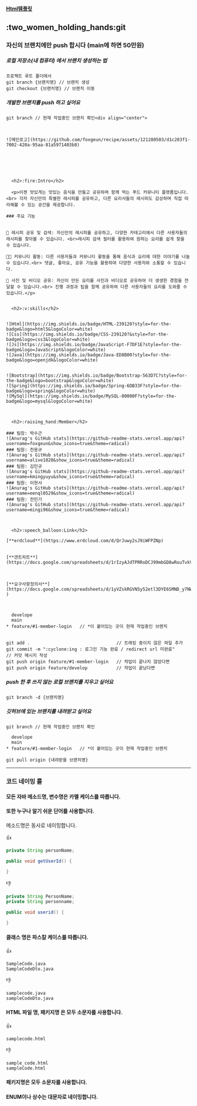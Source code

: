
[**Html템플릿**](https://themewagon.com/themes/free-bootstrap-4-html5-food-blog-website-template-yummy/
)


  <h2>:two_women_holding_hands:git</h2>

### 자신의 브랜치에만 push 합시다 (main에 하면 50만원)
</div>

##### 로컬 저장소(내 컴퓨터) 에서 브랜치 생성하는 법
```git
프로젝트 루트 폴더에서
git branch {브랜치명} // 브랜치 생성
git checkout {브랜치명} // 브랜치 이동
```
##### 개발한 브랜치를 push 하고 싶어요
```git
git branch // 현재 작업중인 브랜치 확인<div align="center">



![메인로고](https://github.com/foxgeun/recipe/assets/121280503/d1c203f1-7002-420a-95aa-81a5971403b8)






  <h2>:fire:Intro</h2>

  <p>이젠 맛있게는 맛있는 음식을 만들고 공유하며 함께 먹는 푸드 커뮤니티 플랫폼입니다.<br> 각자 자신만의 특별한 레시피를 공유하고, 다른 요리사들의 레시피도 감상하며 직접 따라해볼 수 있는 공간을 제공합니다.

### 주요 기능


🍳 레시피 공유 및 검색: 자신만의 레시피를 공유하고, 다양한 카테고리에서 다른 사용자들의 레시피를 찾아볼 수 있습니다. <br>레시피 검색 필터를 활용하여 원하는 요리를 쉽게 찾을 수 있습니다.

👩‍🍳 커뮤니티 활동: 다른 사용자들과 커뮤니티 활동을 통해 음식과 요리에 대한 이야기를 나눌 수 있습니다.<br> 댓글, 좋아요, 공유 기능을 활용하여 다양한 사용자와 소통할 수 있습니다.

📸 사진 및 비디오 공유: 자신이 만든 요리를 사진과 비디오로 공유하여 더 생생한 경험을 전달할 수 있습니다.<br> 진행 과정과 팁을 함께 공유하여 다른 사용자들의 요리를 도와줄 수 있습니다.</p>

  
  <h2>:v:skills</h2>

  
![Html](https://img.shields.io/badge/HTML-239120?style=for-the-badge&logo=html5&logoColor=white)
![Css](https://img.shields.io/badge/CSS-239120?&style=for-the-badge&logo=css3&logoColor=white)
![Js](https://img.shields.io/badge/JavaScript-F7DF1E?style=for-the-badge&logo=JavaScript&logoColor=white)
![Java](https://img.shields.io/badge/Java-ED8B00?style=for-the-badge&logo=openjdk&logoColor=white)


![Bootstrap](https://img.shields.io/badge/Bootstrap-563D7C?style=for-the-badge&logo=bootstrap&logoColor=white)
![Spring](https://img.shields.io/badge/Spring-6DB33F?style=for-the-badge&logo=spring&logoColor=white)
![MySql](https://img.shields.io/badge/MySQL-00000F?style=for-the-badge&logo=mysql&logoColor=white)



  <h2>:raising_hand:Member</h2>

### 팀장: 박수근
![Anurag's GitHub stats](https://github-readme-stats.vercel.app/api?username=foxgeun&show_icons=true&theme=radical)
### 팀원: 천용규
![Anurag's GitHub stats](https://github-readme-stats.vercel.app/api?username=alive1020&show_icons=true&theme=radical)
### 팀원: 김민규
![Anurag's GitHub stats](https://github-readme-stats.vercel.app/api?username=kmingyuyu&show_icons=true&theme=radical)
### 팀원: 이현서
![Anurag's GitHub stats](https://github-readme-stats.vercel.app/api?username=eenql0529&show_icons=true&theme=radical)
### 팀원: 전민기
![Anurag's GitHub stats](https://github-readme-stats.vercel.app/api?username=mingi96&show_icons=true&theme=radical)



  <h2>:speech_balloon:Link</h2>

[**erdcloud**](https://www.erdcloud.com/d/QrJuwy2sJ9iWFPZNp)


[**갠트차트**](https://docs.google.com/spreadsheets/d/1rIzyAJdTPRRoDCJ99mbGD8wRouTvkVtLu_TsCAotIAM/edit#gid=1115838130)



[**요구사항정의서**](https://docs.google.com/spreadsheets/d/1yVZskRGVN5y52etl3DYE6SMND_y7NWA3oJBQd_XhPIM/edit#gid=0
)



  develope
  main
* feature/#1-member-login   // *이 붙어있는 곳이 현재 작업중인 브랜치


git add .                                 // 트래킹 중이지 않은 파일 추가
git commit -m ":cyclone:ing : 로그인 기능 완료 / redirect url 미완료"       // 커밋 메시지 작성
git push origin feature/#1-member-login   // 작업이 끝나지 않았다면
git push origin feature/develop           // 작업이 끝났다면
```
##### push 한 후 쓰지 않는 로컬 브랜치를 지우고 싶어요
```git
git branch -d {브랜치명}
```
##### 깃허브에 있는 브랜치를 내려받고 싶어요
```git
git branch // 현재 작업중인 브랜치 확인

  develope
  main
* feature/#1-member-login   // *이 붙어있는 곳이 현재 작업중인 브랜치

git pull origin {내려받을 브랜치명}
```
<hr>



### 코드 네이밍 룰

#### 모든 자바 메소드명, 변수명은 카멜 케이스를 따릅니다. 

#### 또한 누구나 알기 쉬운 단어를 사용합니다.

메소드명은 동사로 네이밍합니다.

:+1:
```java
private String personName; 

public void getUserId() {

}
```

:-1:
```java
private String PersonName;
private String personname; 

public void userid() {

}
```

#### 클래스 명은 파스칼 케이스를 따릅니다.

:+1:
```text
SampleCode.java
SampleCodeDto.java
```

:-1:
```text
samplecode.java
sampleCodeDto.java
```

#### HTML 파일 명, 패키지명 은 모두 소문자를 사용합니다.

:+1:
```text
samplecode.html
```

:-1:
```text
sample_code.html
sampleCode.html
```
#### 패키지명은 모두 소문자를 사용합니다.
#### ENUM이나 상수는 대문자로 네이밍합니다.








